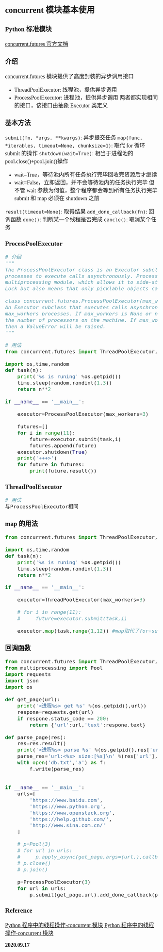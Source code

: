 <font size=4 face='楷体'>

## concurrent 模块基本使用

### Python 标准模块

[concurrent.futures 官方文档](https://docs.python.org/dev/library/concurrent.futures.html)

### 介绍

concurrent.futures 模块提供了高度封装的异步调用接口

- ThreadPoolExecutor: 线程池，提供异步调用
- ProcessPoolExecutor: 进程池，提供异步调用
  两者都实现相同的接口，该接口由抽象 Executor 类定义

### 基本方法

`submit(fn, *args, **kwargs)`: 异步提交任务
`map(func, *iterables, timeout=None, chunksize=1)`: 取代 for 循环 submit 的操作
`shutdown(wait=True)`: 相当于进程池的 pool.close()+pool.join()操作

- wait=True，等待池内所有任务执行完毕回收完资源后才继续
- wait=False，立即返回，并不会等待池内的任务执行完毕
  但不管 wait 参数为何值，整个程序都会等到所有任务执行完毕
  submit 和 map 必须在 shutdown 之前

`result(timeout=None)`: 取得结果
`add_done_callback(fn)`: 回调函数
`done()`: 判断某一个线程是否完成
`cancle()`: 取消某个任务

### ProcessPoolExecutor

```python
# 介绍
"""
The ProcessPoolExecutor class is an Executor subclass that uses a pool of
processes to execute calls asynchronously. ProcessPoolExecutor uses the
multiprocessing module, which allows it to side-step the Global Interpreter
Lock but also means that only picklable objects can be executed and returned.

class concurrent.futures.ProcessPoolExecutor(max_workers=None, mp_context=None)
An Executor subclass that executes calls asynchronously using a pool of at most
max_workers processes. If max_workers is None or not given, it will default to
the number of processors on the machine. If max_workers is lower or equal to 0,
then a ValueError will be raised.
"""

# 用法
from concurrent.futures import ThreadPoolExecutor,ProcessPoolExecutor

import os,time,random
def task(n):
    print('%s is runing' %os.getpid())
    time.sleep(random.randint(1,3))
    return n**2

if __name__ == '__main__':

    executor=ProcessPoolExecutor(max_workers=3)

    futures=[]
    for i in range(11):
        future=executor.submit(task,i)
        futures.append(future)
    executor.shutdown(True)
    print('+++>')
    for future in futures:
        print(future.result())
```

### ThreadPoolExecutor

```python
# 用法
与ProcessPoolExecutor相同
```

### map 的用法

```python
from concurrent.futures import ThreadPoolExecutor,ProcessPoolExecutor

import os,time,random
def task(n):
    print('%s is runing' %os.getpid())
    time.sleep(random.randint(1,3))
    return n**2

if __name__ == '__main__':

    executor=ThreadPoolExecutor(max_workers=3)

    # for i in range(11):
    #     future=executor.submit(task,i)

    executor.map(task,range(1,12)) #map取代了for+submit
```

### 回调函数

```python
from concurrent.futures import ThreadPoolExecutor,ProcessPoolExecutor
from multiprocessing import Pool
import requests
import json
import os

def get_page(url):
    print('<进程%s> get %s' %(os.getpid(),url))
    respone=requests.get(url)
    if respone.status_code == 200:
        return {'url':url,'text':respone.text}

def parse_page(res):
    res=res.result()
    print('<进程%s> parse %s' %(os.getpid(),res['url']))
    parse_res='url:<%s> size:[%s]\n' %(res['url'],len(res['text']))
    with open('db.txt','a') as f:
        f.write(parse_res)


if __name__ == '__main__':
    urls=[
        'https://www.baidu.com',
        'https://www.python.org',
        'https://www.openstack.org',
        'https://help.github.com/',
        'http://www.sina.com.cn/'
    ]

    # p=Pool(3)
    # for url in urls:
    #     p.apply_async(get_page,args=(url,),callback=pasrse_page)
    # p.close()
    # p.join()

    p=ProcessPoolExecutor(3)
    for url in urls:
        p.submit(get_page,url).add_done_callback(parse_page) #parse_page拿到的是一个future对象obj，需要用obj.result()拿到结果
```

### Reference

[Python 程序中的线程操作-concurrent 模块](https://www.cnblogs.com/Dr-wei/p/11852447.html)
[Python 程序中的线程操作-concurrent 模块](https://www.cnblogs.com/Lin2396/p/11568457.html)

**2020.09.17**
